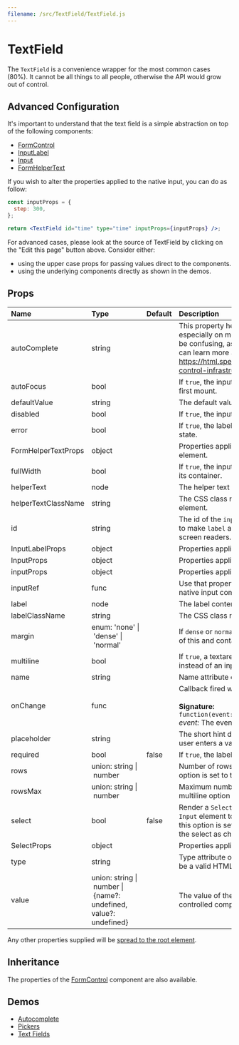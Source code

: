 ```yaml
---
filename: /src/TextField/TextField.js
---
```


<!--- This documentation is automatically generated, do not try to edit it. -->

# TextField

The `TextField` is a convenience wrapper for the most common cases (80%).
It cannot be all things to all people, otherwise the API would grow out of control.

## Advanced Configuration

It's important to understand that the text field is a simple abstraction
on top of the following components:
- [FormControl](/api/form-control)
- [InputLabel](/api/input-label)
- [Input](/api/input)
- [FormHelperText](/api/form-helper-text)

If you wish to alter the properties applied to the native input, you can do as follow:

```jsx
const inputProps = {
  step: 300,
};

return <TextField id="time" type="time" inputProps={inputProps} />;
```

For advanced cases, please look at the source of TextField by clicking on the
"Edit this page" button above. Consider either:
- using the upper case props for passing values direct to the components.
- using the underlying components directly as shown in the demos.

## Props

| Name | Type | Default | Description |
|:-----|:-----|:--------|:------------|
| autoComplete | string |  | This property helps users to fill forms faster, especially on mobile devices. The name can be confusing, as it's more like an autofill. You can learn more about it here: https://html.spec.whatwg.org/multipage/form-control-infrastructure.html#autofill |
| autoFocus | bool |  | If `true`, the input will be focused during the first mount. |
| defaultValue | string |  | The default value of the `Input` element. |
| disabled | bool |  | If `true`, the input will be disabled. |
| error | bool |  | If `true`, the label will be displayed in an error state. |
| FormHelperTextProps | object |  | Properties applied to the `FormHelperText` element. |
| fullWidth | bool |  | If `true`, the input will take up the full width of its container. |
| helperText | node |  | The helper text content. |
| helperTextClassName | string |  | The CSS class name of the helper text element. |
| id | string |  | The id of the `input` element. Use that property to make `label` and `helperText` accessible for screen readers. |
| InputLabelProps | object |  | Properties applied to the `InputLabel` element. |
| InputProps | object |  | Properties applied to the `Input` element. |
| inputProps | object |  | Properties applied to the native `input` element. |
| inputRef | func |  | Use that property to pass a ref callback to the native input component. |
| label | node |  | The label content. |
| labelClassName | string |  | The CSS class name of the label element. |
| margin | enum:&nbsp;'none'&nbsp;&#124;<br>&nbsp;'dense'&nbsp;&#124;<br>&nbsp;'normal'<br> |  | If `dense` or `normal`, will adjust vertical spacing of this and contained components. |
| multiline | bool |  | If `true`, a textarea element will be rendered instead of an input. |
| name | string |  | Name attribute of the `input` element. |
| onChange | func |  | Callback fired when the value is changed.<br><br>**Signature:**<br>`function(event: object) => void`<br>*event:* The event source of the callback |
| placeholder | string |  | The short hint displayed in the input before the user enters a value. |
| required | bool | false | If `true`, the label is displayed as required. |
| rows | union:&nbsp;string&nbsp;&#124;<br>&nbsp;number<br> |  | Number of rows to display when multiline option is set to true. |
| rowsMax | union:&nbsp;string&nbsp;&#124;<br>&nbsp;number<br> |  | Maximum number of rows to display when multiline option is set to true. |
| select | bool | false | Render a `Select` element while passing the `Input` element to `Select` as `input` parameter. If this option is set you must pass the options of the select as children. |
| SelectProps | object |  | Properties applied to the `Select` element. |
| type | string |  | Type attribute of the `Input` element. It should be a valid HTML5 input type. |
| value | union:&nbsp;string&nbsp;&#124;<br>&nbsp;number&nbsp;&#124;<br>&nbsp;{name?: undefined, value?: undefined}<br> |  | The value of the `Input` element, required for a controlled component. |

Any other properties supplied will be [spread to the root element](/guides/api#spread).

## Inheritance

The properties of the [FormControl](/api/form-control) component are also available.

## Demos

- [Autocomplete](/demos/autocomplete)
- [Pickers](/demos/pickers)
- [Text Fields](/demos/text-fields)

